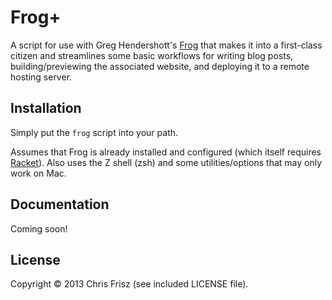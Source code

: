 # Frog+

A script for use with Greg Hendershott's
[Frog](https://github.com/greghendershott/frog) that makes it into
a first-class citizen and streamlines some basic workflows for
writing blog posts, building/previewing the associated website, and
deploying it to a remote hosting server.

## Installation

Simply put the `frog` script into your path.

Assumes that Frog is already installed and configured (which itself
requires [Racket](http://racket-lang.org)). Also uses the Z shell
(zsh) and some utilities/options that may only work on Mac.

## Documentation

Coming soon!

## License

Copyright © 2013 Chris Frisz (see included LICENSE file).
